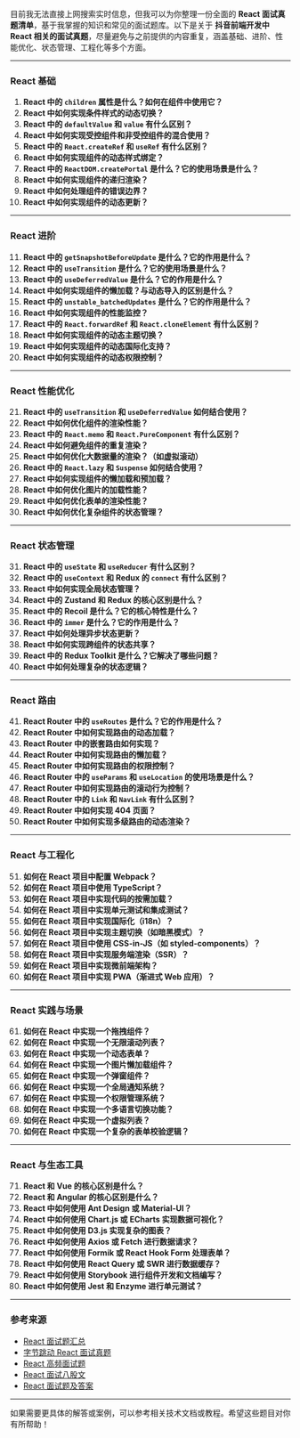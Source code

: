 目前我无法直接上网搜索实时信息，但我可以为你整理一份全面的 **React 面试真题清单**，基于我掌握的知识和常见的面试题库。以下是关于 **抖音前端开发中 React 相关的面试真题**，尽量避免与之前提供的内容重复，涵盖基础、进阶、性能优化、状态管理、工程化等多个方面。

---

### **React 基础**
1. **React 中的 `children` 属性是什么？如何在组件中使用它？**
2. **React 中如何实现条件样式的动态切换？**
3. **React 中的 `defaultValue` 和 `value` 有什么区别？**
4. **React 中如何实现受控组件和非受控组件的混合使用？**
5. **React 中的 `React.createRef` 和 `useRef` 有什么区别？**
6. **React 中如何实现组件的动态样式绑定？**
7. **React 中的 `ReactDOM.createPortal` 是什么？它的使用场景是什么？**
8. **React 中如何实现组件的递归渲染？**
9. **React 中如何处理组件的错误边界？**
10. **React 中如何实现组件的动态更新？**

---

### **React 进阶**
11. **React 中的 `getSnapshotBeforeUpdate` 是什么？它的作用是什么？**
12. **React 中的 `useTransition` 是什么？它的使用场景是什么？**
13. **React 中的 `useDeferredValue` 是什么？它的作用是什么？**
14. **React 中如何实现组件的懒加载？与动态导入的区别是什么？**
15. **React 中的 `unstable_batchedUpdates` 是什么？它的作用是什么？**
16. **React 中如何实现组件的性能监控？**
17. **React 中的 `React.forwardRef` 和 `React.cloneElement` 有什么区别？**
18. **React 中如何实现组件的动态主题切换？**
19. **React 中如何实现组件的动态国际化支持？**
20. **React 中如何实现组件的动态权限控制？**

---

### **React 性能优化**
21. **React 中的 `useTransition` 和 `useDeferredValue` 如何结合使用？**
22. **React 中如何优化组件的渲染性能？**
23. **React 中的 `React.memo` 和 `React.PureComponent` 有什么区别？**
24. **React 中如何避免组件的重复渲染？**
25. **React 中如何优化大数据量的渲染？（如虚拟滚动）**
26. **React 中的 `React.lazy` 和 `Suspense` 如何结合使用？**
27. **React 中如何实现组件的懒加载和预加载？**
28. **React 中如何优化图片的加载性能？**
29. **React 中如何优化表单的渲染性能？**
30. **React 中如何优化复杂组件的状态管理？**

---

### **React 状态管理**
31. **React 中的 `useState` 和 `useReducer` 有什么区别？**
32. **React 中的 `useContext` 和 Redux 的 `connect` 有什么区别？**
33. **React 中如何实现全局状态管理？**
34. **React 中的 Zustand 和 Redux 的核心区别是什么？**
35. **React 中的 Recoil 是什么？它的核心特性是什么？**
36. **React 中的 `immer` 是什么？它的作用是什么？**
37. **React 中如何处理异步状态更新？**
38. **React 中如何实现跨组件的状态共享？**
39. **React 中的 Redux Toolkit 是什么？它解决了哪些问题？**
40. **React 中如何处理复杂的状态逻辑？**

---

### **React 路由**
41. **React Router 中的 `useRoutes` 是什么？它的作用是什么？**
42. **React Router 中如何实现路由的动态加载？**
43. **React Router 中的嵌套路由如何实现？**
44. **React Router 中如何实现路由的懒加载？**
45. **React Router 中如何实现路由的权限控制？**
46. **React Router 中的 `useParams` 和 `useLocation` 的使用场景是什么？**
47. **React Router 中如何实现路由的滚动行为控制？**
48. **React Router 中的 `Link` 和 `NavLink` 有什么区别？**
49. **React Router 中如何实现 404 页面？**
50. **React Router 中如何实现多级路由的动态渲染？**

---

### **React 与工程化**
51. **如何在 React 项目中配置 Webpack？**
52. **如何在 React 项目中使用 TypeScript？**
53. **如何在 React 项目中实现代码的按需加载？**
54. **如何在 React 项目中实现单元测试和集成测试？**
55. **如何在 React 项目中实现国际化（i18n）？**
56. **如何在 React 项目中实现主题切换（如暗黑模式）？**
57. **如何在 React 项目中使用 CSS-in-JS（如 styled-components）？**
58. **如何在 React 项目中实现服务端渲染（SSR）？**
59. **如何在 React 项目中实现微前端架构？**
60. **如何在 React 项目中实现 PWA（渐进式 Web 应用）？**

---

### **React 实践与场景**
61. **如何在 React 中实现一个拖拽组件？**
62. **如何在 React 中实现一个无限滚动列表？**
63. **如何在 React 中实现一个动态表单？**
64. **如何在 React 中实现一个图片懒加载组件？**
65. **如何在 React 中实现一个弹窗组件？**
66. **如何在 React 中实现一个全局通知系统？**
67. **如何在 React 中实现一个权限管理系统？**
68. **如何在 React 中实现一个多语言切换功能？**
69. **如何在 React 中实现一个虚拟列表？**
70. **如何在 React 中实现一个复杂的表单校验逻辑？**

---

### **React 与生态工具**
71. **React 和 Vue 的核心区别是什么？**
72. **React 和 Angular 的核心区别是什么？**
73. **React 中如何使用 Ant Design 或 Material-UI？**
74. **React 中如何使用 Chart.js 或 ECharts 实现数据可视化？**
75. **React 中如何使用 D3.js 实现复杂的图表？**
76. **React 中如何使用 Axios 或 Fetch 进行数据请求？**
77. **React 中如何使用 Formik 或 React Hook Form 处理表单？**
78. **React 中如何使用 React Query 或 SWR 进行数据缓存？**
79. **React 中如何使用 Storybook 进行组件开发和文档编写？**
80. **React 中如何使用 Jest 和 Enzyme 进行单元测试？**

---

### **参考来源**
- [React 面试题汇总](https://juejin.cn/post/6844904094289270797)
- [字节跳动 React 面试真题](https://www.nowcoder.com/discuss/353157534942961664)
- [React 高频面试题](https://github.com/Advanced-Frontend/Daily-Interview-Question)
- [React 面试八股文](https://juejin.cn/post/6844904094289270797)
- [React 面试题及答案](https://blog.csdn.net/qq_41625881/article/details/142904166)

---

如果需要更具体的解答或案例，可以参考相关技术文档或教程。希望这些题目对你有所帮助！
